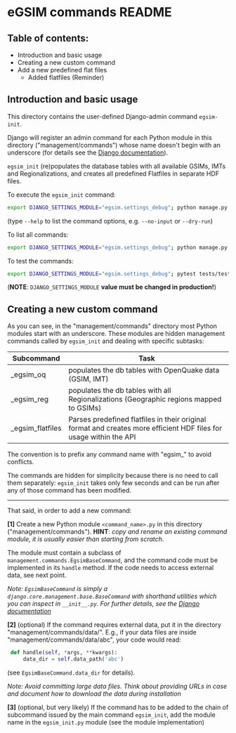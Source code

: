# eGSIM commands README

## Table of contents:
 - Introduction and basic usage
 - Creating a new custom command
 - Add a new predefined flat files
   - Added flatfiles (Reminder)


## Introduction and basic usage

This directory contains the user-defined Django-admin
command `egsim-init`. 

Django will register an admin command for each Python 
module in this directory ("management/commands") whose 
name doesn't begin with an underscore (for details 
see the [Django documentation](https://docs.djangoproject.com/en/stable/howto/custom-management-commands/)).

`egsim_init` (re)populates the
database tables with all available GSIMs, IMTs
and Regionalizations, and creates all predefined Flatfiles 
in separate HDF files.

To execute the `egsim_init` command:
```bash
export DJANGO_SETTINGS_MODULE="egsim.settings_debug"; python manage.py egsim_init
```
(type `--help` to list the command options, e.g. 
`--no-input` or `--dry-run`)

To list all commands:

```bash
export DJANGO_SETTINGS_MODULE="egsim.settings_debug"; python manage.py --help
```

To test the commands:
```bash
export DJANGO_SETTINGS_MODULE="egsim.settings_debug"; pytest tests/test_commands.py
```

(**NOTE**: `DJANGO_SETTINGS_MODULE` **value must be changed in production!**)


## Creating a new custom command

As you can see, in the "management/commands" directory most
Python modules start with an underscore.
These modules are hidden management commands called by `egsim_init` and
dealing with specific subtasks:

| Subcommand | Task |
|-----------|---------------------------------------------------------|
| _egsim_oq | populates the db tables with OpenQuake data (GSIM, IMT) |
| _egsim_reg | populates the db tables with all Regionalizations (Geographic regions mapped to GSIMs) |
| _egsim_flatfiles | Parses predefined flatfiles in their original format and creates more efficient HDF files for usage within the API |

The convention is to prefix any command name with "egsim_" to avoid 
conflicts.

The commands are hidden for simplicity
because there is no need to call them separately: `egsim_init` 
takes only few seconds and can be run after any of those command
has been modified.

---

That said, in order to add a new command:

**[1]** Create a new Python module `<command_name>.py` 
   in this directory ("management/commands"). **HINT**: *copy and 
   rename an existing command module, it is usually easier than 
   starting from scratch*.
    
   The module must contain a subclass of `management.commands.EgsimBaseCommand`,
   and the command code must be implemented in its `handle` method. If the
   code needs to access external data, see next point.

   *Note: `EgsimBaseCommand` is simply a `django.core.management.base.BaseCommand`
   with shorthand utilities which you can inspect in `__init__.py`. For further
   details, see the [Django documentation](
   https://docs.djangoproject.com/en/stable/howto/custom-management-commands/)*

**[2]** (optional) If the command requires external data, put it in 
   the directory "management/commands/data/". E.g., if your data files are 
   inside "management/commands/data/abc", your code would read:
   ```python
    def handle(self, *args, **kwargs):
        data_dir = self.data_path('abc')
   ```
   (see `EgsimBaseCommand.data_dir` for details). 
   
   *Note: Avoid committing large 
   data files. Think about providing URLs in case and document how to download 
   the data during installation*
   
**[3]** (optional, but very likely) If the command has to be added to the chain of
   subcommand issued by the main command `egsim_init`, add the module
   name in the `egsim_init.py` module (see the module implementation)
